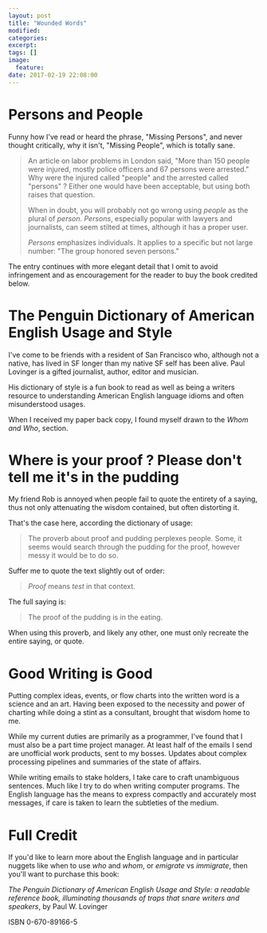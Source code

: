 ```yaml
---
layout: post
title: "Wounded Words"
modified:
categories:
excerpt:
tags: []
image:
  feature:
date: 2017-02-19 22:08:00
---
```

# Persons and People
Funny how I've read or heard the phrase, "Missing Persons", and never thought
critically, why it isn't, "Missing People", which is totally sane.

<figure>
 <align="center" width="600px" src="/images/wounded_words.png" alt="image of refriderator magnet words with a red bandage over them">
</figure>

> An article on labor problems in London said, "More than 150 people were
> injured, mostly police officers and 67 persons were arrested." Why were the
> injured called "people" and the arrested called "persons" ? Either one would
> have been acceptable, but using both raises that question.
>
> When in doubt, you will probably not go wrong using _people_ as the plural of
> _person_. _Persons_, especially popular with lawyers and journalists, can
> seem stilted at times, although it has a proper user.
>
> _Persons_ emphasizes individuals. It applies to a specific but not large
> number: "The group honored seven persons."

The entry continues with more elegant detail that I omit to avoid infringement
and as encouragement for the reader to buy the book credited below.

# The Penguin Dictionary of American English Usage and Style
I've come to be friends with a resident of San Francisco who, although not a
native, has lived in SF longer than my native SF self has been alive. Paul
Lovinger is a gifted journalist, author, editor and musician.

His dictionary of style is a fun book to read as well as being a writers
resource to understanding American English language idioms and often
misunderstood usages.

When I received my paper back copy, I found myself drawn to the _Whom and Who_,
section.

# Where is your proof ? Please don\'t tell me it's in the pudding

My friend Rob is annoyed when people fail to quote the entirety of a saying,
thus not only attenuating the wisdom contained, but often distorting it.

That's the case here, according the dictionary of usage:

> The proverb about proof and pudding perplexes people. Some, it seems would
> search through the pudding for the proof, however messy it would be to do
> so.

Suffer me to quote the text slightly out of order:

>_Proof_ means _test_ in that context.

The full saying is:

> The proof of the pudding is in the eating.

When using this proverb, and likely any other, one must only recreate the entire
saying, or quote.

# Good Writing is Good

Putting complex ideas, events, or flow charts into the written word is a
science and an art. Having been exposed to the necessity and power of charting
while doing a stint as a consultant, brought that wisdom home to me.

While my current duties are primarily as a programmer, I've found that I must also be a
part time project manager. At least half of the emails I send are unofficial
work products, sent to my bosses. Updates about complex processing pipelines
and summaries of the state of affairs.

While writing emails to stake holders, I take care to craft
unambiguous sentences. Much like I try to do when writing computer programs. The
English language has the means to express compactly and accurately most messages, if
care is taken to learn the subtleties of the medium.

# Full Credit
If you'd like to learn more about the English language and in particular
nuggets like when to use _who_ and _whom_, or _emigrate_ vs _immigrate_, then you'll want to purchase this
book:

_The Penguin Dictionary of American English Usage and Style: a readable
reference book, illuminating thousands of traps that snare writers and
speakers_, by Paul W. Lovinger

ISBN 0-670-89166-5
